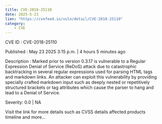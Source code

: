 ```yaml
---
title: CVE-2018-25110
date: 2025-5-23
lien: "https://cvefeed.io/vuln/detail/CVE-2018-25110"
category:
    - CVE
---
```


CVE ID : CVE-2018-25110

Published :  May 23
2025
3:15 p.m. | 4 hours
5 minutes ago

Description : Marked prior to version 0.3.17 is vulnerable to a Regular Expression Denial of Service (ReDoS) attack due to catastrophic backtracking in several regular expressions used for parsing HTML tags and markdown links. An attacker can exploit this vulnerability by providing specially crafted markdown input
such as deeply nested or repetitively structured brackets or tag attributes
which cause the parser to hang and lead to a Denial of Service.

Severity: 0.0 | NA

Visit the link for more details
such as CVSS details
affected products
timeline
and more...
